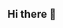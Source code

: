 ## Hi there 👋

<!--
**Roka-kamal/Roka-kamal** is a ✨ _special_ ✨ repository because its `README.md` (this file) appears on your GitHub profile.

- 🔭 I’m currently a senior in Informatics and Computer science majoring in AI
- 🤔 I’m looking for help with ...
- 💬 Ask me about ...
- 📫 How to reach me: ...
- 😄 Pronouns: she/her
- ⚡ Fun fact: ...
-->
